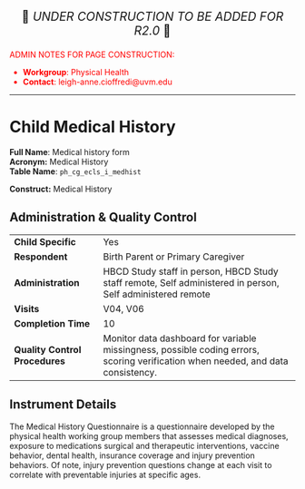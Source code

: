 <p style="text-align: center; font-size: 1.5em;">🚧 <i>UNDER CONSTRUCTION TO BE ADDED FOR R2.0</i> 🚧 </p>

<p style="color: red;">ADMIN NOTES FOR PAGE CONSTRUCTION:<br>
<ul style="color: red;">
  <li><b>Workgroup</b>: Physical Health</li>
  <li><b>Contact</b>: leigh-anne.cioffredi@uvm.edu</li>
  
  
</ul>
</ul>
</p>

------------------------------------------------------------

# Child Medical History

**Full Name**: Medical history form       
 **Acronym:** Medical History           
**Table Name**: `ph_cg_ecls_i_medhist`    

**Construct:** Medical History
   





## Administration & Quality Control

<table class="table-no-vertical-lines" style="width: 100%; border-collapse: collapse; table-layout: fixed;">
<tbody>
<tr><td><b>Child Specific</b></td>
<td>Yes </td></tr>
<tr><td><b>Respondent</b></td>
<td>Birth Parent or Primary Caregiver</td></tr>
<tr><td><b>Administration</b></td>
<td style="word-wrap: break-word; white-space: normal;">HBCD Study staff in person, HBCD Study staff remote, Self administered in person, Self administered remote</td></tr>
<tr><td><b>Visits</b></td>
<td>V04, V06</td></tr>
<tr><td><b>Completion Time</b></td>
<td>10</td></tr>
<tr><td><b>Quality Control Procedures</b></td>
<td style="word-wrap: break-word; white-space: normal;">Monitor data dashboard for variable missingness, possible coding errors, scoring verification when needed, and data consistency.</td></tr>      
</tbody>
</table>



## Instrument Details

The Medical History Questionnaire is a questionnaire developed by the physical health working group members that assesses medical diagnoses, exposure to medications surgical and therapeutic interventions, vaccine behavior, dental health, insurance coverage and injury prevention behaviors. Of note, injury prevention questions change at each visit to correlate with preventable injuries at specific ages.









<br>

